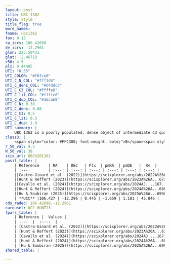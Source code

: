 ```yaml
---
layout: post
title: UBC 1362
style: style
title_flag: true
more_names: 
fname: ubc1362
fov: 0.15
ra_icrs: 106.42698
de_icrs: -12.2961
glon: 225.50431
glat: -2.46718
r50: 4.5
plx: 0.44485
UTI: "0.55"
UTI_COLOR: "#f8fce0"
UTI_C_N_COL: "#fff1d4"
UTI_C_dens_COL: "#b4ddc3"
UTI_C_C3_COL: "#ffffe8"
UTI_C_lit_COL: "#ffffe8"
UTI_C_dup_COL: "#a6cab9"
UTI_C_N: 0.38
UTI_C_dens: 0.88
UTI_C_C3: 0.5
UTI_C_lit: 0.5
UTI_C_dup: 1.0
UTI_summary: |
    UBC 1362 is a poorly populated, dense object of intermediate C3 quality. It was recently reported but it is moderately studied in the literature.
class3: |
    <span style="color: #FFC300; font-weight: bold;">B</span><span style="color: #FFC300; font-weight: bold;">B</span>
r_50_val: 4.5
N_50_val: 38
scix_url: UBC%201362
posit_table: |
    | Reference    | RA    | DEC   | Plx  | pmRA  | pmDE   |  Rv  |
    | :---         | :---: | :---: | :---: | :---: | :---: | :---: |
    |[Castro-Ginard et al. (2022)](https://scixplorer.org/abs/2022A%26A...661A.118C) | 106.42 | -12.29 | 0.44 | -1.67 | 1.17 | 46.16 |
    |[Hunt & Reffert (2023)](https://scixplorer.org/abs/2023A%26A...673A.114H) | 106.424 | -12.271 | 0.442 | -1.658 | 1.181 | 45.9 |
    |[Cavallo et al. (2024)](https://scixplorer.org/abs/2024AJ....167...12C) | 106.431 | -12.295 | 0.443 | -- | -- | -- |
    |[Hunt & Reffert (2024)](https://scixplorer.org/abs/2024A%26A...686A..42H) | 106.424 | -12.271 | 0.442 | -1.658 | 1.181 | 45.9 |
    |[Hu & Soubiran (2025)](https://scixplorer.org/abs/2025A%26A...699A.246H) | 106.431 | -12.295 | -- | -- | -- | -- |
    | **UCC** |106.427 | -12.296 | 0.445 | -1.659 | 1.181 | 45.846 | 
cds_radec: 106.42698,-12.2961
carousel: UCC_HUNT23
fpars_table: |
    | Reference |  Values |
    | :---  |  :---:  |
    | [Castro-Ginard et al. (2022)](https://scixplorer.org/abs/2022A%26A...661A.118C) | `AV=0.872, Dist=2572, logAge=8.11` |
    | [Hunt & Reffert (2023)](https://scixplorer.org/abs/2023A%26A...673A.114H) | `AV50=0.964, diffAV50=0.412, MOD50=11.654, logAge50=8.142` |
    | [Cavallo et al. (2024)](https://scixplorer.org/abs/2024AJ....167...12C) | `AV50=1.15, dMod50=10.73, logAge50=8.72, [Fe/H]50=-1.11` |
    | [Hunt & Reffert (2024)](https://scixplorer.org/abs/2024A%26A...686A..42H) | `MassJ=164.103` |
    | [Hu & Soubiran (2025)](https://scixplorer.org/abs/2025A%26A...699A.246H) | `MA22=-0.31, MA23f=-0.37, MK24=-0.2, MF24=-0.21` |
shared_table: |
    
---
```

